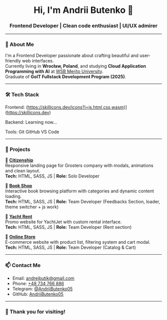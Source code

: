 <h1 align="center">Hi, I'm Andrii Butenko 👋</h1>
<h3 align="center">Frontend Developer | Clean code enthusiast | UI/UX admirer</h3>

---

### 🧾 About Me

I'm a Frontend Developer passionate about crafting beautiful and user-friendly web interfaces.  
Currently living in **Wrocław, Poland**, and studying **Cloud Application Programming with AI** at [WSB Merito University](https://www.merito.pl/wroclaw/studia-i-szkolenia/studia-i-stopnia/kierunki-i-specjalnosci/informatyka/programista-aplikacji-w-chmurze-z-wykorzystaniem-ai).  
Graduate of **GoIT Fullstack Development Program (2025)**.

---

### 🛠 Tech Stack

Frontend:
(https://skillicons.dev/icons?i=js,html,css,wasm)](https://skillicons.dev)

Backend:
Learning now...

Tools:
Git GitHub VS Code

---

### 🚀 Projects

📌 **[Citizenship](https://github.com/AndriiButenko05/project-grosters)**  
Responsive landing page for Grosters company with modals, animations and clean layout.  
**Tech:** HTML, SASS, JS | **Role:** Solo Developer  

📌 **[Book Shop](https://github.com/AndriiButenko05/project-js-06)**  
Interactive book browsing platform with categories and dynamic content loading.  
**Tech:** HTML, SASS, JS | **Role:** Team Developer (Feedbacks Section, loader, theme switcher + js work)

📌 **[Yacht Rent](https://github.com/netkatya/team-6-project)**  
Promo website for YachtJet with custom rental interface.  
**Tech:** HTML, SASS, JS | **Role:** Team Developer (Rent section)

📌 **[Online Store](https://github.com/AndriiButenko05/Project)**  
E-commerce website with product list, filtering system and cart modal.  
**Tech:** HTML, SASS, JS | **Role:** Team Developer (Catalog & Cart)

---

### 📫 Contact Me

- Email: andrejbutik@gmail.com  
- Phone: [+48 734 766 886](tel:+48734766886)  
- Telegram: [@AndriiButenko05](https://t.me/AndriiButenko05)  
- GitHub: [AndriiButenko05](https://github.com/AndriiButenko05)

---

### 🖤 Thank you for visiting!
